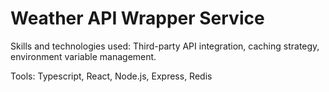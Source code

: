 <h1>Weather API Wrapper Service</h1>
<p>Skills and technologies used: Third-party API integration, caching strategy, environment variable management.</p>
<p>Tools: Typescript, React, Node.js, Express, Redis</p>

